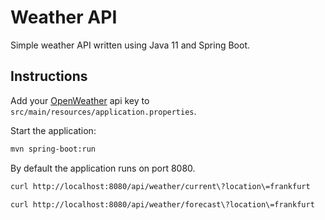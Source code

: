 # Weather API

Simple weather API written using Java 11 and Spring Boot.

## Instructions

Add your [OpenWeather](https://openweathermap.org/api) api key to `src/main/resources/application.properties`.

Start the application:

```bash
mvn spring-boot:run
```

By default the application runs on port 8080.

```bash
curl http://localhost:8080/api/weather/current\?location\=frankfurt

curl http://localhost:8080/api/weather/forecast\?location\=frankfurt
```